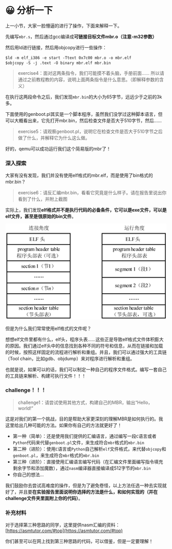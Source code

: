 # 😀 分析一下

上一小节，大家一脸懵逼的进行了操作，下面来解释一下。

先编写`mbr.s`，然后通过gcc编译成**可链接目标文件mbr.o（注意-m32参数）**

然后用ld进行链接，然后用objcopy进行一些操作：

```shell
$ld -m elf_i386 -e start -Ttext 0x7c00 mbr.o -o mbr.elf
$objcopy -S -j .text -O binary mbr.elf mbr.bin
```

> exercise4：面对这两条指令，我们可能摸不着头脑，手册前面...... 所以请通过之前教程教的内容，说明上面两条指令是什么意思。（即解释参数的含义）

在执行这两段命令之后，我们发现`mbr.bin`的大小为65字节，远远少于之前的3k多。

下面使用的genboot.pl其实是一个脚本程序，虽然我们没学过这种脚本语言，但可以大概看出来，它先打开mbr.bin，然后检查文件是否大于510字节，然后......

> exercise5：请观察genboot.pl，说明它在检查文件是否大于510字节之后做了什么，并解释它为什么这么做。

好的，qemu可以成功运行我们这个简易版的mbr了！

### 深入探索

大家有没有发现，我们并没有使用elf格式的mbr.elf，而是使用了bin格式的mbr.bin？

> exercise6：请反汇编mbr.bin，看看它究竟是什么样子。请在报告里说出你看到了什么，并附上截图

实际上，我们发现**elf格式并不是执行代码的必备条件，它可以是exe文件，可以是elf文件，甚至是很原始的bin文件**。

![](../../../.gitbook/assets/image.png)

但是为什么我们常常使用elf格式的文件呢？

想想elf文件里都有什么，elf头，程序头表......这些正是导致elf格式文件体积膨大的原因。我们通过elf头中的信息找到各种不同的符号和信息，从而在链接和加载的时候，按照这样固定的流程进行解析和重组。并且，我们可以通过强大的工具链（Tool chain，比如gdb、objdump）来对程序进行解析和重组。

也就是说，如果可以的话，我们可以制定一种自己的程序文件格式。编写一套自己的工具链来解析、构建可执行文件！！！

### challenge！！！

> challenge1：请尝试使用其他方式，构建自己的MBR，输出“Hello，world!”

这是对我们的第一个挑战，目的是帮助大家更深刻的理解MBR是如何执行的。我这里给出几种可能的方法。如果你有自己的方法就更好了！



* 第一种（简单）：还是使用我们提供的汇编语言，通过编写一段`C`语言或者`Python`代码来代替`genboot.pl`文件，来生成符合`mbr`格式的`mbr.bin`
* 第二种（进阶）：使用`C`语言或`Python`自己解析`elf`文件格式，来代替`objcopy`和`genboot.pl`，来生成符合`mbr`格式的`mbr.bin`
* 第三种（进阶）：直接使用汇编语言编写代码（在汇编文件里面编写指令填充剩余字节和添加魔数），通过`nasm`编译器直接编译成512字节的`mbr.bin`
* 你自己的想法...

我们鼓励你去尝试高难度的操作，但是为了避免卷怪，以上方法任选一种去实现就好了，并且要**在实验报告里面说明你选择的方法是什么，和如何实现的（并在challenge文件夹里面附上你的代码）**。



### 补充材料

对于选择第三种思路的同学，这里提供nasm汇编的资料：[https://asmtutor.com/#top](https://asmtutor.com/#top)

你们甚至可以在网上找到第三种思路的代码，可以借鉴，但是一定要理解！

